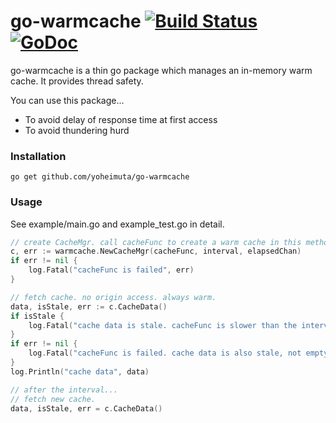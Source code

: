 # go-warmcache [![Build Status](https://travis-ci.org/yoheimuta/go-warmcache.svg?branch=master)](https://travis-ci.org/yoheimuta/go-warmcache) [![GoDoc](https://godoc.org/github.com/yoheimuta/go-warmcache?status.svg)](https://godoc.org/github.com/yoheimuta/go-warmcache)

go-warmcache is a thin go package which manages an in-memory warm cache.
It provides thread safety.

You can use this package...

- To avoid delay of response time at first access
- To avoid thundering hurd

### Installation

```
go get github.com/yoheimuta/go-warmcache
```

### Usage

See example/main.go and example_test.go in detail.

```go
// create CacheMgr. call cacheFunc to create a warm cache in this method. refresh cache automatically every interval.
c, err := warmcache.NewCacheMgr(cacheFunc, interval, elapsedChan)
if err != nil {
    log.Fatal("cacheFunc is failed", err)
}

// fetch cache. no origin access. always warm.
data, isStale, err := c.CacheData()
if isStale {
    log.Fatal("cache data is stale. cacheFunc is slower than the interval")
}
if err != nil {
    log.Fatal("cacheFunc is failed. cache data is also stale, not empty", err)
}
log.Println("cache data", data)

// after the interval...
// fetch new cache.
data, isStale, err = c.CacheData()
```

